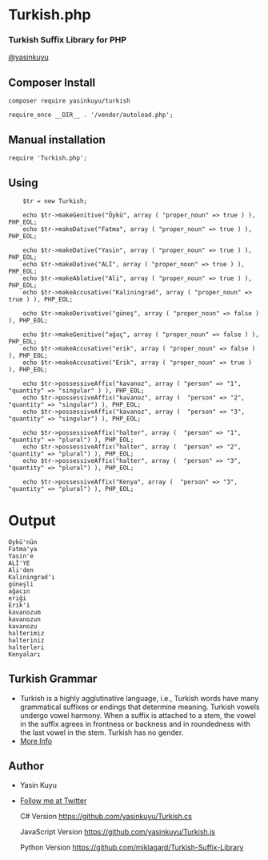 Turkish.php
==========

### Turkish Suffix Library for PHP
[@yasinkuyu](https://twitter.com/yasinkuyu)
## Composer Install 
	composer require yasinkuyu/turkish
	
	require_once __DIR__ . '/vendor/autoload.php';
    		
## Manual installation
	require 'Turkish.php';

## Using
    
		$tr = new Turkish; 

		echo $tr->makeGenitive("Öykü", array ( "proper_noun" => true ) ), PHP_EOL;
		echo $tr->makeDative("Fatma", array ( "proper_noun" => true ) ), PHP_EOL;

		echo $tr->makeDative("Yasin", array ( "proper_noun" => true ) ), PHP_EOL;
		echo $tr->makeDative("ALİ", array ( "proper_noun" => true ) ), PHP_EOL;
		echo $tr->makeAblative("Ali", array ( "proper_noun" => true ) ), PHP_EOL;
		echo $tr->makeAccusative("Kaliningrad", array ( "proper_noun" => true ) ), PHP_EOL;

		echo $tr->makeDerivative("güneş", array ( "proper_noun" => false ) ), PHP_EOL;

		echo $tr->makeGenitive("ağaç", array ( "proper_noun" => false ) ), PHP_EOL;
		echo $tr->makeAccusative("erik", array ( "proper_noun" => false ) ), PHP_EOL;
		echo $tr->makeAccusative("Erik", array ( "proper_noun" => true ) ), PHP_EOL;

		echo $tr->possessiveAffix("kavanoz", array ( "person" => "1", "quantity" => "singular" ) ), PHP_EOL;
		echo $tr->possessiveAffix("kavanoz", array (  "person" => "2", "quantity" => "singular") ), PHP_EOL;
		echo $tr->possessiveAffix("kavanoz", array (  "person" => "3", "quantity" => "singular") ), PHP_EOL;

		echo $tr->possessiveAffix("halter", array (  "person" => "1", "quantity" => "plural") ), PHP_EOL;
		echo $tr->possessiveAffix("halter", array (  "person" => "2", "quantity" => "plural") ), PHP_EOL;
		echo $tr->possessiveAffix("halter", array (  "person" => "3", "quantity" => "plural") ), PHP_EOL;

		echo $tr->possessiveAffix("Kenya", array (  "person" => "3", "quantity" => "plural") ), PHP_EOL;

        
# Output
    
    Öykü'nün 
    Fatma'ya 
    Yasin'e 
    ALİ'YE 
    Ali'den 
    Kaliningrad'ı
    güneşli
    ağacın
    eriği
    Erik'i
    kavanozum
    kavanozun
    kavanozu
    halterimiz
    halteriniz
    halterleri
    Kenyaları 

## Turkish Grammar
 * Turkish is a highly agglutinative language, i.e., Turkish words have many grammatical suffixes or endings that determine meaning. Turkish vowels undergo vowel harmony. When a suffix is attached to a stem, the vowel in the suffix agrees in frontness or backness and in roundedness with the last vowel in the stem. Turkish has no gender.
 * [More Info](http://en.wikipedia.org/wiki/Turkish_grammar)

## Author
 * Yasin Kuyu
 * [Follow me at Twitter](http://twitter.com/yasinkuyu)

  
      C# Version
      https://github.com/yasinkuyu/Turkish.cs
      
      JavaScript Version
      https://github.com/yasinkuyu/Turkish.js
      
      Python Version
      https://github.com/miklagard/Turkish-Suffix-Library
